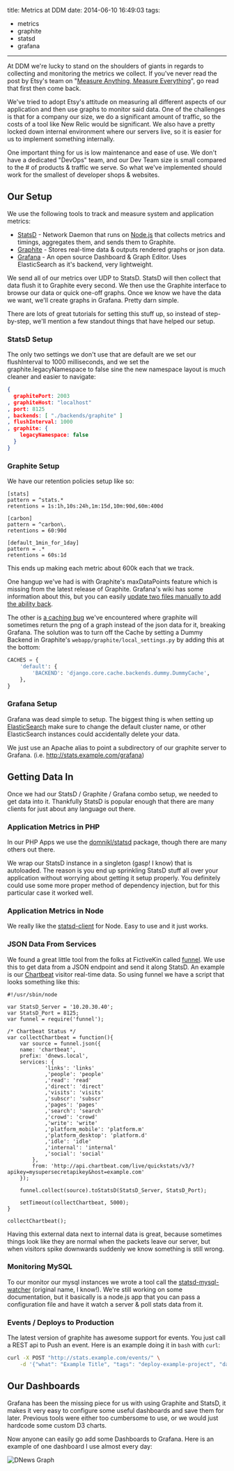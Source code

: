 title: Metrics at DDM
date: 2014-06-10 16:49:03
tags: 
  - metrics
  - graphite
  - statsd
  - grafana
---
At DDM we're lucky to stand on the shoulders of giants in regards to collecting and monitoring the metrics we collect. If you've never read the post by Etsy's team on "[Measure Anything, Measure Everything](http://codeascraft.com/2011/02/15/measure-anything-measure-everything/)", go read that first then come back.

We've tried to adopt Etsy's attitude on measuring all different aspects of our application and then use graphs to monitor said data. One of the challenges is that for a company our size, we do a significant amount of traffic, so the costs of a tool like New Relic would be significant. We also have a pretty locked down internal environment where our servers live, so it is easier for us to implement something internally.

One important thing for us is low maintenance and ease of use. We don't have a dedicated "DevOps" team, and our Dev Team size is small compared to the # of products & traffic we serve. So what we've implemented should work for the smallest of developer shops & websites.

## Our Setup

We use the following tools to track and measure system and application metrics:

- [StatsD](https://github.com/etsy/statsd/) - Network Daemon that runs on [Node.js](http://nodejs.org/) that collects metrics and timings, aggregates them, and sends them to Graphite.
- [Graphite](http://graphite.readthedocs.org/en/latest/) - Stores real-time data & outputs rendered graphs or json data.
- [Grafana](http://grafana.org/) - An open source Dashboard & Graph Editor. Uses ElasticSearch as it's backend, very lightweight.

We send all of our metrics over UDP to StatsD. StatsD will then collect that data flush it to Graphite every second. We then use the Graphite interface to browse our data or quick one-off graphs. Once we know we have the data we want, we'll create graphs in Grafana. Pretty darn simple.

There are lots of great tutorials for setting this stuff up, so instead of step-by-step, we'll mention a few standout things that have helped our setup.

### StatsD Setup

The only two settings we don't use that are default are we set our flushInterval to 1000 milliseconds, and we set the graphite.legacyNamespace to false sine the new namespace layout is much cleaner and easier to navigate:

``` json
{
  graphitePort: 2003
, graphiteHost: "localhost"
, port: 8125
, backends: [ "./backends/graphite" ]
, flushInterval: 1000
, graphite: {
    legacyNamespace: false
  }
}
```

### Graphite Setup

We have our retention policies setup like so:

```
[stats]
pattern = ^stats.*
retentions = 1s:1h,10s:24h,1m:15d,10m:90d,60m:400d

[carbon]
pattern = ^carbon\.
retentions = 60:90d

[default_1min_for_1day]
pattern = .*
retentions = 60s:1d
```

This ends up making each metric about 600k each that we track. 

One hangup we've had is with Graphite's maxDataPoints feature which is missing from the latest release of Graphite. Grafana's wiki has some information about this, but you can easily [update two files manually to add the ability back](https://github.com/grafana/grafana/wiki/Performance-for-large-time-spans).

The other is [a caching bug](https://github.com/graphite-project/graphite-web/issues/576) we've encountered where graphite will sometimes return the png of a graph instead of the json data for it, breaking Grafana. The solution was to turn off the Cache by setting a Dummy Backend in Graphite's ``webapp/graphite/local_settings.py`` by adding this at the bottom:

``` python
CACHES = {
    'default': {
        'BACKEND': 'django.core.cache.backends.dummy.DummyCache',
    },
}
```

### Grafana Setup

Grafana was dead simple to setup. The biggest thing is when setting up [ElasticSearch](http://www.elasticsearch.org/) make sure to change the default cluster name, or other ElasticSearch instances could accidentally delete your data.

We just use an Apache alias to point a subdirectory of our graphite server to Grafana. (i.e. http://stats.example.com/grafana)

## Getting Data In

Once we had our StatsD / Graphite / Grafana combo setup, we needed to get data into it. Thankfully StatsD is popular enough that there are many clients for just about any language out there.

### Application Metrics in PHP

In our PHP Apps we use the [domnikl/statsd](https://packagist.org/packages/domnikl/statsd) package, though there are many others out there.

We wrap our StatsD instance in a singleton (gasp! I know) that is autoloaded. The reason is you end up sprinkling StatsD stuff all over your application without worrying about getting it setup properly. You definitely could use some more proper method of dependency injection, but for this particular case it worked well.

### Application Metrics in Node

We really like the [statsd-client](https://www.npmjs.org/package/statsd-client) for Node. Easy to use and it just works.

### JSON Data From Services

We found a great little tool from the folks at FictiveKin called [funnel](https://github.com/fictivekin/funnel). We use this to get data from a JSON endpoint and send it along StatsD. An example is our [Chartbeat](https://chartbeat.com/) visitor real-time data. So using funnel we have a script that looks something like this:

``` javscript
#!/usr/sbin/node

var StatsD_Server = '10.20.30.40';
var StatsD_Port = 8125;
var funnel = require('funnel');

/* Chartbeat Status */
var collectChartbeat = function(){
    var source = funnel.json({
    name: 'chartbeat',
    prefix: 'dnews.local',
    services: {
            'links': 'links'
            ,'people': 'people'
            ,'read': 'read'
            ,'direct': 'direct'
            ,'visits': 'visits'
            ,'subscr': 'subscr'
            ,'pages': 'pages'
            ,'search': 'search'
            ,'crowd': 'crowd'
            ,'write': 'write'
            ,'platform_mobile': 'platform.m'
            ,'platform_desktop': 'platform.d'
            ,'idle': 'idle'
            ,'internal': 'internal'
            ,'social': 'social'
        },
        from: 'http://api.chartbeat.com/live/quickstats/v3/?apikey=mysupersecretapikey&host=example.com'
    });

    funnel.collect(source).toStatsD(StatsD_Server, StatsD_Port);

    setTimeout(collectChartbeat, 5000); 
}

collectChartbeat();
```

Having this external data next to internal data is great, because sometimes things look like they are normal when the packets leave our server, but when visitors spike downwards suddenly we know something is still wrong.

### Monitoring MySQL

To our monitor our mysql instances we wrote a tool call the [statsd-mysql-watcher](https://github.com/deseretdigital/statsd-mysql-watcher) (original name, I know!). We're still working on some documentation, but it basically is a node.js app that you can pass a configuration file and have it watch a server & poll stats data from it.

### Events / Deploys to Production

The latest version of graphite has awesome support for events. You just call a REST api to Push an event. Here is an example doing it in ``bash`` with ``curl``:

``` bash
curl -X POST "http://stats.example.com/events/" \
    -d '{"what": "Example Title", "tags": "deploy-example-project", "data": "$SUDO_USER just updated $branch_name on Example Project Production"}'
```

## Our Dashboards

Grafana has been the missing piece for us with using Graphite and StatsD, it makes it very easy to configure some useful dashboards and save them for later. Previous tools were either too cumbersome to use, or we would just hardcode some custom D3 charts.

Now anyone can easily go add some Dashboards to Grafana. Here is an example of one dashboard I use almost every day:

![DNews Graph](/images/metrics/dnews-graph.jpg)



